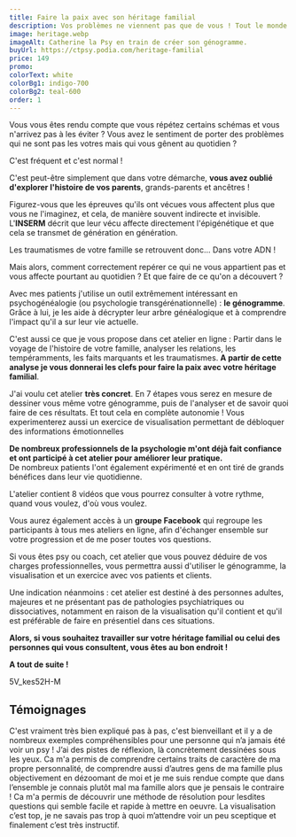 ```yaml
---
title: Faire la paix avec son héritage familial
description: Vos problèmes ne viennent pas que de vous ! Tout le monde hérite des troubles psychologique de sa famille. Ensemble, nous allons trouver ce qui ne vous appartient pas et débloquer votre situation.
image: heritage.webp
imageAlt: Catherine la Psy en train de créer son génogramme.
buyUrl: https://ctpsy.podia.com/heritage-familial
price: 149
promo: 
colorText: white
colorBg1: indigo-700
colorBg2: teal-600
order: 1
---
```


<display-text display="frame">
Vous vous êtes rendu compte que vous répétez certains schémas et vous n'arrivez pas à les éviter ?  
Vous avez le sentiment de porter des problèmes qui ne sont pas les votres mais qui vous gênent au quotidien ?
</display-text>

<display-text>C'est fréquent et c'est normal !</display-text>

C'est peut-être simplement que dans votre démarche, **vous avez oublié d'explorer l'histoire de vos parents**, grands-parents et ancêtres !

Figurez-vous que les épreuves qu'ils ont vécues vous affectent plus que vous ne l'imaginez, et cela, de manière souvent indirecte et invisible. L'**INSERM** décrit que leur vécu affecte directement l'épigénétique et que cela se transmet de génération en génération. 

<display-text>
Les traumatismes de votre famille se retrouvent donc... Dans votre ADN !
</display-text>

Mais alors, comment correctement repérer ce qui ne vous appartient pas et vous affecte pourtant au quotidien ?
Et que faire de ce qu'on a découvert ?

Avec mes patients j'utilise un outil extrêmement intéressant en psychogénéalogie (ou psychologie transgérénationnelle) : **le génogramme**. Grâce à lui, je les aide à décrypter leur arbre généalogique et à comprendre l'impact qu'il a sur leur vie actuelle.

C'est aussi ce que je vous propose dans cet atelier en ligne : Partir dans le voyage de l'histoire de votre famille, analyser les relations, les tempéramments, les faits marquants et les traumatismes. **A partir de cette analyse je vous donnerai les clefs pour faire la paix avec votre héritage familial**.

J'ai voulu cet atelier **très concret**. En 7 étapes vous serez en mesure de dessiner vous même votre génogramme, puis de l'analyser et de savoir quoi faire de ces résultats. Et tout cela en complète autonomie !
Vous experimenterez aussi un exercice de visualisation permettant de débloquer des informations émotionnelles

**De nombreux professionnels de la psychologie m'ont déjà fait confiance et ont participé à cet atelier pour améliorer leur pratique.**  
De nombreux patients l'ont également expérimenté et en ont tiré de grands bénéfices dans leur vie quotidienne.

<display-text>L'atelier contient 8 vidéos que vous pourrez consulter à votre rythme, quand vous voulez, d'où vous voulez.</display-text>

Vous aurez également accès à un **groupe Facebook** qui regroupe les participants à tous mes ateliers en ligne, afin d'échanger ensemble sur votre progression et de me poser toutes vos questions.

Si vous êtes psy ou coach, cet atelier que vous pouvez déduire de vos charges professionnelles, vous permettra aussi d'utiliser le génogramme, la visualisation et un exercice avec vos patients et clients.

Une indication néanmoins : cet atelier est destiné à des personnes adultes, majeures et ne présentant pas de pathologies psychiatriques ou dissociatives, notamment en raison de la visualisation qu'il contient et qu'il est préférable de faire en présentiel dans ces situations.

**Alors, si vous souhaitez travailler sur votre héritage familial ou celui des personnes qui vous consultent, vous êtes au bon endroit !**

**A tout de suite !**

<embed-youtube>5V_kes52H-M</embed-youtube>

## Témoignages

<testimonials>
<testimonial author="Sonia" image="woman1">
  C'est vraiment très bien expliqué pas à pas, c'est bienveillant et il y a de nombreux exemples compréhensibles pour une personne qui n’a jamais été voir un psy ! J’ai des pistes de réflexion, là concrètement dessinées sous les yeux.
</testimonial>

<testimonial author="Anne-Lise" image="woman2">
Ca m'a permis de comprendre certains traits de caractère de ma propre personnalité, de comprendre aussi d’autres gens de ma famille plus objectivement en dézoomant de moi et je me suis rendue compte que dans l’ensemble je connais plutôt mal ma famille alors que je pensais le contraire !
</testimonial>

<testimonial author="Cédric" image="man1">
Ca m'a permis de découvrir une méthode de résolution pour lesdites questions qui semble facile et rapide à mettre en oeuvre.
</testimonial>

<testimonial author="Clément" image="man2">
La visualisation c’est top, je ne savais pas trop à quoi m’attendre voir un peu sceptique et finalement c’est très instructif.
</testimonial>
</testimonials>




